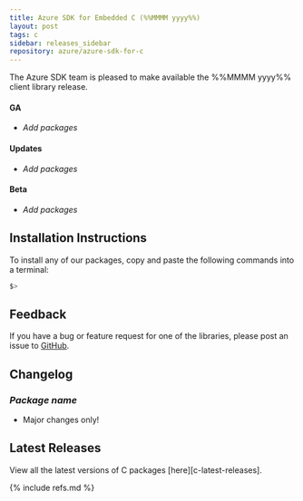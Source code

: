```yaml
---
title: Azure SDK for Embedded C (%%MMMM yyyy%%)
layout: post
tags: c
sidebar: releases_sidebar
repository: azure/azure-sdk-for-c
---
```


The Azure SDK team is pleased to make available the %%MMMM yyyy%% client library release.

#### GA

- _Add packages_

#### Updates

- _Add packages_

#### Beta

- _Add packages_

## Installation Instructions

To install any of our packages, copy and paste the following commands into a terminal:

```bash
$> 
```

## Feedback

If you have a bug or feature request for one of the libraries, please post an issue to [GitHub](https://github.com/azure/azure-sdk-for-c/issues).

## Changelog

### _Package name_

- Major changes only!

## Latest Releases

View all the latest versions of C packages [here][c-latest-releases].

{% include refs.md %}
